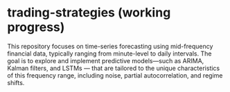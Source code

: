 # trading-strategies (working progress)

This repository focuses on time-series forecasting using mid-frequency financial data, typically ranging from minute-level to daily intervals. The goal is to explore and implement predictive models—such as ARIMA, Kalman filters, and LSTMs — that are tailored to the unique characteristics of this frequency range, including noise, partial autocorrelation, and regime shifts.
